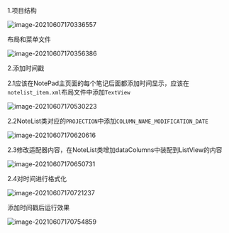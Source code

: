 ﻿1.项目结构

![image-20210607170336557](E:\NotePad\截图\image-20210607170336557.png)

布局和菜单文件

![image-20210607170356386](E:\NotePad\截图\image-20210607170356386.png)

2.添加时间戳

2.1应该在NotePad主页面的每个笔记后面都添加时间显示，应该在`notelist_item.xml`布局文件中添加`TextView`

![image-20210607170530223](E:\NotePad\截图\image-20210607170530223.png)

2.2NoteList类对应的`PROJECTION`中添加`COLUMN_NAME_MODIFICATION_DATE`

![image-20210607170620616](E:\NotePad\截图\image-20210607170620616.png)

2.3修改适配器内容，在NoteList类增加dataColumns中装配到ListView的内容

![image-20210607170650731](E:\NotePad\截图\image-20210607170650731.png)

2.4对时间进行格式化

![image-20210607170721237](E:\NotePad\截图\image-20210607170721237.png)

添加时间戳后运行效果

![image-20210607170754859](E:\NotePad\截图\image-20210607170754859.png)